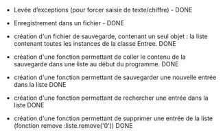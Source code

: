 - Levée d’exceptions (pour forcer saisie de texte/chiffre) - DONE

- Enregistrement dans un fichier - DONE 

- création d'un fichier de sauvegarde, contenant un seul objet : la liste contenant toutes les instances de la classe Entree. DONE

- création d'une fonction permettant de coller le contenu de la sauvegarde dans une liste au début du programme. DONE

- création d'une fonction permettant de sauvegarder une nouvelle entrée dans la liste DONE

- création d'une fonction permettant de rechercher une entrée dans la liste DONE

- création d'une fonction permettant de supprimer une entrée de la liste (fonction remove :liste.remove('0')) DONE
